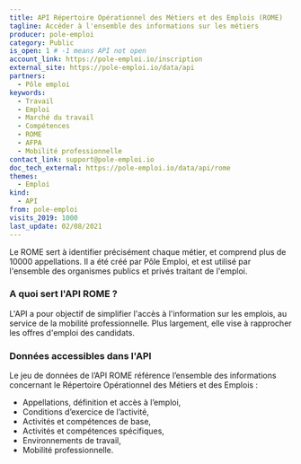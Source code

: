 ```yaml
---
title: API Répertoire Opérationnel des Métiers et des Emplois (ROME)
tagline: Accéder à l'ensemble des informations sur les métiers
producer: pole-emploi
category: Public
is_open: 1 # -1 means API not open
account_link: https://pole-emploi.io/inscription
external_site: https://pole-emploi.io/data/api
partners:
  - Pôle emploi
keywords:
  - Travail
  - Emploi
  - Marché du travail
  - Compétences
  - ROME
  - AFPA
  - Mobilité professionnelle
contact_link: support@pole-emploi.io
doc_tech_external: https://pole-emploi.io/data/api/rome
themes:
  - Emploi
kind:
  - API
from: pole-emploi
visits_2019: 1000
last_update: 02/08/2021
---
```


Le ROME sert à identifier précisément chaque métier, et comprend plus de 10000 appellations. Il a été créé par Pôle Emploi, et est utilisé par l'ensemble des organismes publics et privés traitant de l'emploi.

### A quoi sert l'API ROME ?

L'API a pour objectif de simplifier l'accès à l'information sur les emplois, au service de la mobilité professionnelle. Plus largement, elle vise à rapprocher les offres d'emploi des candidats.

### Données accessibles dans l'API

Le jeu de données de l’API ROME référence l’ensemble des informations concernant le Répertoire Opérationnel des Métiers et des Emplois :

- Appellations, définition et accès à l’emploi,
- Conditions d’exercice de l’activité,
- Activités et compétences de base,
- Activités et compétences spécifiques,
- Environnements de travail,
- Mobilité professionnelle.
